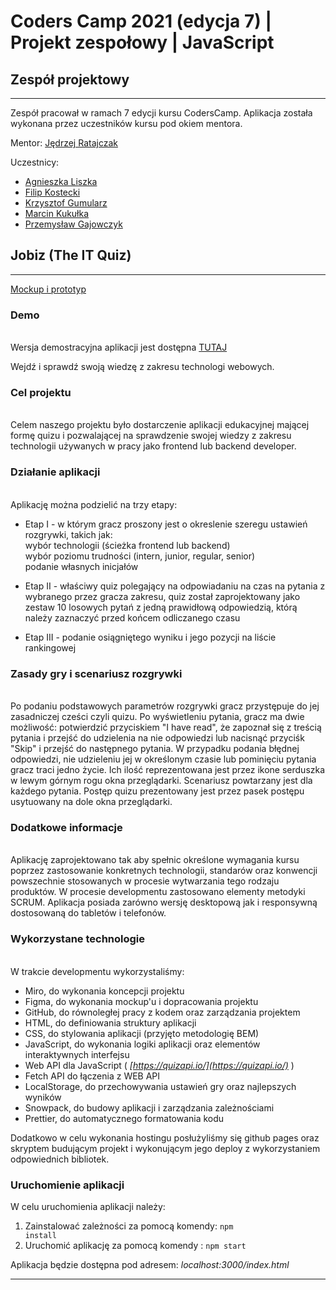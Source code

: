 # Coders Camp 2021 (edycja 7) | Projekt zespołowy | JavaScript

## Zespół projektowy 
---
Zespół pracował w ramach 7 edycji kursu CodersCamp. Aplikacja została   wykonana przez uczestników kursu pod okiem mentora.

Mentor: [Jędrzej Ratajczak](https://github.com/Nilphym)

Uczestnicy:

* [Agnieszka Liszka](https://github.com/AgnieszkaLiszka) 
* [Filip Kostecki](https://github.com/kostnerek)
* [Krzysztof Gumularz](https://github.com/KrisGum) 
* [Marcin Kukułka](https://github.com/MarcinKukulka)
* [Przemysław Gajowczyk](https://github.com/Przemyslaw-G)
  
## Jobiz (The IT Quiz)  
---
[Mockup i prototyp](https://www.figma.com/file/dANGGckBg5F1XQRahimBSl/JOBIZ1?node-id=0%3A1)


### Demo 
  \
Wersja demostracyjna aplikacji jest dostępna [TUTAJ](https://coderscampcrew.github.io/Jobiz/)

Wejdź i sprawdź swoją wiedzę z zakresu technologi webowych.

### Cel projektu 
  \
Celem naszego projektu było dostarczenie aplikacji edukacyjnej mającej formę quizu i pozwalającej na sprawdzenie swojej wiedzy z zakresu technologii używanych w pracy jako frontend lub backend developer. 

### Działanie aplikacji
  \
Aplikację można podzielić na trzy etapy:

- Etap I - w którym gracz proszony jest o okreslenie szeregu ustawień rozgrywki, takich jak:
  \
 wybór technologii (ścieżka frontend lub backend)
   \
 wybór poziomu trudności (intern, junior, regular, senior)  
 podanie własnych inicjałów

- Etap II - właściwy quiz polegający na odpowiadaniu na czas na pytania z wybranego przez gracza zakresu,
quiz został zaprojektowany jako zestaw 10 losowych pytań z jedną prawidłową odpowiedzią, którą należy zaznaczyć
przed końcem odliczanego czasu
 
- Etap III - podanie osiągniętego wyniku i jego pozycji na liście rankingowej

### Zasady gry i scenariusz rozgrywki
  \
Po podaniu podstawowych parametrów rozgrywki gracz przystępuje do jej zasadniczej cześci czyli quizu.
Po wyświetleniu pytania, gracz ma dwie możliwość: potwierdzić przyciskiem "I have read", że zapoznał się z treścią pytania i przejść do udzielenia na nie odpowiedzi lub nacisnąć przyciśk "Skip" i przejść do następnego pytania. W przypadku podania błędnej odpowiedzi, nie udzieleniu jej w określonym czasie lub pominięciu pytania gracz traci jedno życie. Ich ilość reprezentowana jest przez ikone serduszka w lewym górnym rogu okna przeglądarki. Scenariusz powtarzany jest dla każdego pytania. Postęp quizu prezentowany jest przez pasek postępu usytuowany na dole okna przeglądarki. 


### Dodatkowe informacje
  \
Aplikację zaprojektowano tak aby spełnic określone wymagania kursu poprzez zastosowanie konkretnych technologii, standarów oraz konwencji powszechnie stosowanych w procesie wytwarzania tego rodzaju produktów. W procesie developmentu zastosowano elementy metodyki SCRUM. Aplikacja posiada zarówno wersję desktopową jak i responsywną dostosowaną do tabletów i telefonów.   

### Wykorzystane technologie
  \
W trakcie developmentu wykorzystaliśmy:

* Miro, do wykonania koncepcji projektu 
* Figma, do wykonania mockup'u i dopracowania projektu
* GitHub, do równoległej pracy z kodem oraz zarządzania projektem
* HTML, do definiowania struktury aplikacji
* CSS, do stylowania aplikacji (przyjęto metodologię BEM)
* JavaScript, do wykonania logiki aplikacji oraz elementów interaktywnych interfejsu
* Web API dla JavaScript  ( _[https://quizapi.io/](https://quizapi.io/)_ )
* Fetch API do łączenia z WEB API
* LocalStorage, do przechowywania ustawień gry oraz najlepszych wyników
* Snowpack, do budowy aplikacji i zarządzania zależnościami
* Prettier, do automatycznego formatowania kodu

Dodatkowo w celu wykonania hostingu posłużyliśmy się github pages oraz skryptem budującym projekt i wykonującym jego deploy z wykorzystaniem odpowiednich bibliotek.

### Uruchomienie aplikacji

W celu uruchomienia aplikacji należy:

1. Zainstalować zależności za pomocą komendy: <code>npm install</code>
2. Uruchomić aplikację za pomocą komendy : <code>npm start</code>

Aplikacja będzie dostępna pod adresem: _localhost:3000/index.html_

---
